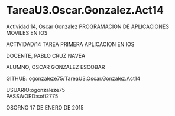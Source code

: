 # TareaU3.Oscar.Gonzalez.Act14
Actividad 14, Oscar Gonzalez
PROGRAMACION DE APLICACIONES MOVILES EN IOS

ACTIVIDAD/14 TAREA PRIMERA APLICACION EN IOS

DOCENTE, PABLO CRUZ NAVEA

ALUMNO, OSCAR GONZALEZ ESCOBAR

GITHUB: ogonzaleze75/TareaU3.Oscar.Gonzalez.Act14

USUARIO:ogonzaleze75	
PASSWORD:sofi2775

OSORNO 17 DE ENERO DE 2015

